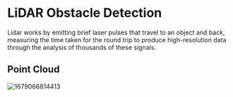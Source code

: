 # LiDAR Obstacle Detection
Lidar works by emitting brief laser pulses that travel to an object and back, measuring the time taken for the round trip to produce high-resolution data through the analysis of thousands of these signals.

## Point Cloud 
![1679066814413](https://github.com/user-attachments/assets/4132aa55-3be7-4a98-8339-b9be7bcac718)
